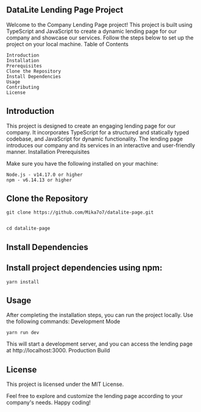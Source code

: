 ## DataLite Lending Page Project

Welcome to the Company Lending Page project! This project is built using TypeScript and JavaScript to create a dynamic lending page for our company and showcase our services. Follow the steps below to set up the project on your local machine.
Table of Contents

    Introduction
    Installation
    Prerequisites
    Clone the Repository
    Install Dependencies
    Usage
    Contributing
    License

## Introduction

This project is designed to create an engaging lending page for our company. It incorporates TypeScript for a structured and statically typed codebase, and JavaScript for dynamic functionality. The lending page introduces our company and its services in an interactive and user-friendly manner.
Installation
Prerequisites

Make sure you have the following installed on your machine:

    Node.js - v14.17.0 or higher
    npm - v6.14.13 or higher

## Clone the Repository

    git clone https://github.com/Mika7o7/datalite-page.git


    cd datalite-page

## Install Dependencies

## Install project dependencies using npm:

    yarn install

## Usage

After completing the installation steps, you can run the project locally. Use the following commands:
Development Mode

    yarn run dev

This will start a development server, and you can access the lending page at http://localhost:3000.
Production Build



## License

This project is licensed under the MIT License.

Feel free to explore and customize the lending page according to your company's needs. Happy coding!

